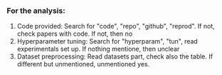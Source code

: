 ### For the analysis:

1. Code provided: Search for "code", "repo", "github", "reprod". If not, check papers with code. If not, then no
2. Hyperparameter tuning: Search for "hyperparam", "tun", read experimentals set up. If nothing mentione, then unclear
3. Dataset preprocessing: Read datasets part, check also the table. If different but unmentioned, unmentioned yes.
